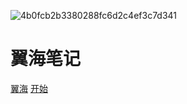 ![4b0fcb2b3380288fc6d2c4ef3c7d341](C:\Users\SHENHAI\Desktop\YiHai1998.github.io\4b0fcb2b3380288fc6d2c4ef3c7d341.jpg)

# 翼海笔记

[翼海](https://github.com/YiHai1998)        [开始](/README.md)  

